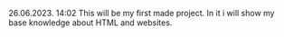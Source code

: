 26.06.2023. 14:02
This will be my first made project. 
In it i will show my base knowledge about HTML and websites. 